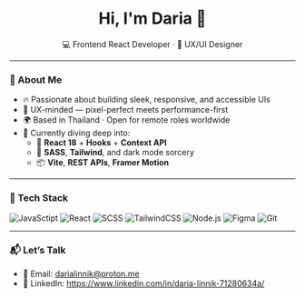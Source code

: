<h1 align="center">Hi, I'm Daria 👋</h1>
<p align="center">
  💻 Frontend React Developer · 🎨 UX/UI Designer   
</p>

---

### 🚀 About Me
- 🔥 Passionate about building sleek, responsive, and accessible UIs  
- 🎨 UX-minded — pixel-perfect meets performance-first  
- 🌍 Based in Thailand · Open for remote roles worldwide  
- 👀 Currently diving deep into:  
  - 🧠 **React 18** + **Hooks** + **Context API**  
  - 💅 **SASS**, **Tailwind**, and dark mode sorcery  
  - 📦 **Vite**, **REST APIs**, **Framer Motion**
    
---

### 💼 Tech Stack
![JavaSctipt](https://img.shields.io/badge/JavaScript-ES6%2B-F7DF1E?logo=javascript&logoColor=black&style=plastic)
![React](https://img.shields.io/badge/-React-61DAFB?logo=react&logoColor=black&style=plastic)
![SCSS](https://img.shields.io/badge/SCSS-%23CD6799?style=for-the-badge&logo=sass&logoColor=white&style=plastic)
![TailwindCSS](https://img.shields.io/badge/-Tailwind-38B2AC?logo=tailwind-css&logoColor=white&style=plastic)
![Node.js](https://img.shields.io/badge/-Node.js-339933?logo=nodedotjs&logoColor=white&style=plastic)
![Figma](https://img.shields.io/badge/-Figma-F24E1E?logo=figma&logoColor=white&style=plastic)
![Git](https://img.shields.io/badge/-Git-F05032?logo=git&logoColor=white&style=plastic)

---

### 📬 Let’s Talk
- 💌 Email: darialinnik@proton.me  
- 🤝 LinkedIn: https://www.linkedin.com/in/daria-linnik-71280634a/
